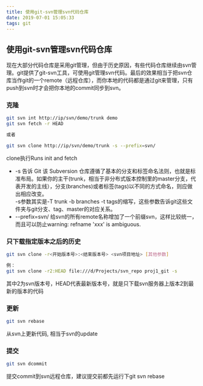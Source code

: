 ```yaml
---
title: 使用git-svn管理svn代码仓库
date: 2019-07-01 15:05:33
tags: git
---
```


## 使用git-svn管理svn代码仓库

现在大部分代码仓库是采用git管理，但由于历史原因，有些代码仓库继续由svn管理。git提供了git-svn工具，可使用git管理svn代码。最后的效果相当于把svn仓库当作git的一个remote（远程仓库），而你本地的代码都是通过git来管理，只有push到svn时才会把你本地的commit同步到svn。

### 克隆

```bash
git svn int http://ip/svn/demo/trunk demo
git svn fetch -r HEAD

或者

git svn clone http://ip/svn/demo/trunk -s --prefix=svn/
```

clone执行Runs init and fetch

* -s 告诉 Git 该 Subversion 仓库遵循了基本的分支和标签命名法则，也就是标准布局。如果你的主干(trunk，相当于非分布式版本控制里的master分支，代表开发的主线），分支(branches)或者标签(tags)以不同的方式命名，则应做出相应改变。  
-s参数其实是-T trunk -b branches -t tags的缩写，这些参数告诉git这些文件夹与git分支、tag、master的对应关系。
* --prefix=svn/ 给svn的所有remote名称增加了一个前缀svn，这样比较统一，而且可以防止warning: refname 'xxx' is ambiguous.

### 只下载指定版本之后的历史

```bash
git svn clone -r<开始版本号>:<结束版本号> <svn项目地址> [其他参数]

例：
git svn clone -r2:HEAD file:///d/Projects/svn_repo proj1_git -s
```

其中2为svn版本号，HEAD代表最新版本号，就是只下载svn服务器上版本2到最新的版本的代码

### 更新

```bash
git svn rebase
```

从svn上更新代码, 相当于svn的update

### 提交

```bash
git svn dcommit
```

提交commit到svn远程仓库，建议提交前都先运行下git svn rebase

